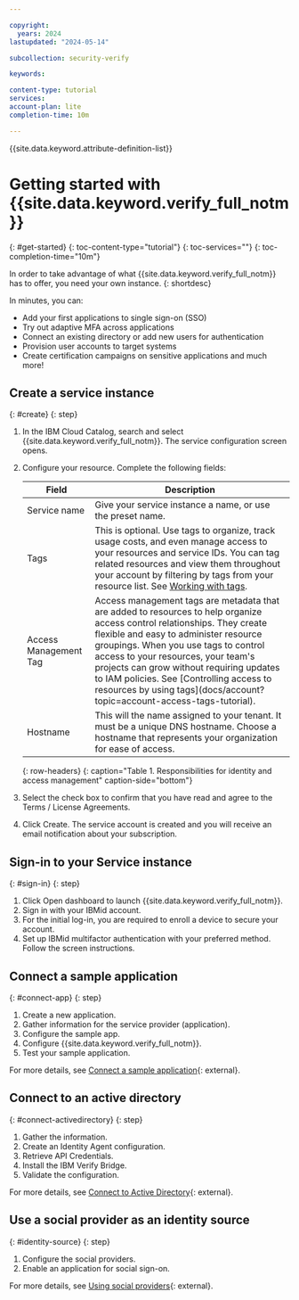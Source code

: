 ```yaml
---

copyright:
  years: 2024
lastupdated: "2024-05-14"

subcollection: security-verify

keywords:

content-type: tutorial
services:
account-plan: lite
completion-time: 10m

---
```


{{site.data.keyword.attribute-definition-list}}


# Getting started with {{site.data.keyword.verify_full_notm}}
{: #get-started}
{: toc-content-type="tutorial"}
{: toc-services=""}
{: toc-completion-time="10m"}

In order to take advantage of what {{site.data.keyword.verify_full_notm}} has to offer, you need your own instance.
{: shortdesc}

In minutes, you can:
- Add your first applications to single sign-on (SSO)
- Try out adaptive MFA across applications
- Connect an existing directory or add new users for authentication
- Provision user accounts to target systems
- Create certification campaigns on sensitive applications and much more!

## Create a service instance
{: #create}
{: step}

1. In the IBM Cloud Catalog, search and select {{site.data.keyword.verify_full_notm}}. The service configuration screen opens.
2. Configure your resource. Complete the following fields:

   |  Field | Description |
   |----------|-----------------------|
   |Service name| Give your service instance a name, or use the preset name. |
   |Tags| This is optional. Use tags to organize, track usage costs, and even manage access to your    resources and service IDs. You can tag related resources and view them throughout your account by    filtering by tags from your resource list. See [Working with tags](docs/account?topic=account-tag).|
   |Access Management Tag| Access management tags are metadata that are added to resources to help organize    access control relationships. They create flexible and easy to administer resource groupings. When you    use tags to control access to your resources, your team's projects can grow without requiring updates to    IAM policies. See [Controlling access to resources by using tags](docs/account?   topic=account-access-tags-tutorial).|
   |Hostname| This will the name assigned to your tenant. It must be a unique DNS hostname. Choose a    hostname that represents your organization for ease of access.|
   {: row-headers}
   {: caption="Table 1. Responsibilities for identity and access management" caption-side="bottom"}

3. Select the check box to confirm that you have read and agree to the Terms / License Agreements.
4. Click Create. The service account is created and you will receive an email notification about your subscription.

## Sign-in to your Service instance
{: #sign-in}
{: step}

1. Click Open dashboard to launch {{site.data.keyword.verify_full_notm}}.
2. Sign in with your IBMid account.
3. For the initial log-in, you are required to enroll a device to secure your account.
4. Set up IBMid multifactor authentication with your preferred method. Follow the screen instructions.


## Connect a sample application
{: #connect-app}
{: step}

1. Create a new application.
2. Gather information for the service provider (application).
3. Configure the sample app.
4. Configure {{site.data.keyword.verify_full_notm}}.
5. Test your sample application.

For more details, see [Connect a sample application](https://docs.verify.ibm.com/verify/docs/getting-started-connect-a-sample-application){: external}.

## Connect to an active directory
{: #connect-activedirectory}
{: step}

1. Gather the information.
2. Create an Identity Agent configuration.
3. Retrieve API Credentials.
4. Install the IBM Verify Bridge.
5. Validate the configuration.

For more details, see [Connect to Active Directory](https://docs.verify.ibm.com/verify/docs/connect-to-active-directory){: external}.

## Use a social provider as an identity source
{: #identity-source}
{: step}
1. Configure the social providers.
2. Enable an application for social sign-on.

For more details, see [Using social providers](https://docs.verify.ibm.com/verify/docs/identity-sources-1-connect-social-providers){: external}.
